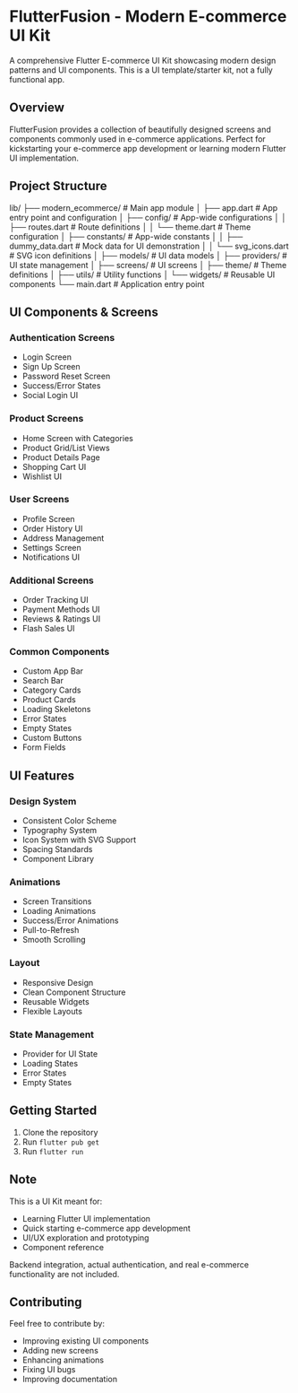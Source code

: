 # FlutterFusion - Modern E-commerce UI Kit

A comprehensive Flutter E-commerce UI Kit showcasing modern design patterns and UI components. This is a UI template/starter kit, not a fully functional app.

## Overview
FlutterFusion provides a collection of beautifully designed screens and components commonly used in e-commerce applications. Perfect for kickstarting your e-commerce app development or learning modern Flutter UI implementation.

## Project Structure

lib/
├── modern_ecommerce/           # Main app module
│ ├── app.dart                 # App entry point and configuration
│ ├── config/                  # App-wide configurations
│ │ ├── routes.dart           # Route definitions
│ │ └── theme.dart            # Theme configuration
│ ├── constants/              # App-wide constants
│ │ ├── dummy_data.dart      # Mock data for UI demonstration
│ │ └── svg_icons.dart       # SVG icon definitions
│ ├── models/                 # UI data models
│ ├── providers/             # UI state management
│ ├── screens/               # UI screens
│ ├── theme/                 # Theme definitions
│ ├── utils/                 # Utility functions
│ └── widgets/               # Reusable UI components
└── main.dart                # Application entry point

## UI Components & Screens

### Authentication Screens
- Login Screen
- Sign Up Screen
- Password Reset Screen
- Success/Error States
- Social Login UI

### Product Screens
- Home Screen with Categories
- Product Grid/List Views
- Product Details Page
- Shopping Cart UI
- Wishlist UI

### User Screens
- Profile Screen
- Order History UI
- Address Management
- Settings Screen
- Notifications UI

### Additional Screens
- Order Tracking UI
- Payment Methods UI
- Reviews & Ratings UI
- Flash Sales UI

### Common Components
- Custom App Bar
- Search Bar
- Category Cards
- Product Cards
- Loading Skeletons
- Error States
- Empty States
- Custom Buttons
- Form Fields

## UI Features

### Design System
- Consistent Color Scheme
- Typography System
- Icon System with SVG Support
- Spacing Standards
- Component Library

### Animations
- Screen Transitions
- Loading Animations
- Success/Error Animations
- Pull-to-Refresh
- Smooth Scrolling

### Layout
- Responsive Design
- Clean Component Structure
- Reusable Widgets
- Flexible Layouts

### State Management
- Provider for UI State
- Loading States
- Error States
- Empty States

## Getting Started

1. Clone the repository
2. Run `flutter pub get`
3. Run `flutter run`

## Note
This is a UI Kit meant for:
- Learning Flutter UI implementation
- Quick starting e-commerce app development
- UI/UX exploration and prototyping
- Component reference

Backend integration, actual authentication, and real e-commerce functionality are not included.

## Contributing
Feel free to contribute by:
- Improving existing UI components
- Adding new screens
- Enhancing animations
- Fixing UI bugs
- Improving documentation
